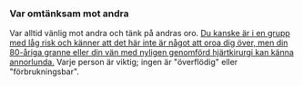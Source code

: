 ### Var omtänksam mot andra

Var alltid vänlig mot andra och tänk på andras oro. [Du kanske är i en grupp med låg risk och känner att det här inte är något att oroa dig över, men din 80-åriga granne eller din vän med nyligen genomförd hjärtkirurgi kan känna annorlunda.](https://twitter.com/kakape/status/1235318985429782532) Varje person är viktig; ingen är "överflödig" eller "förbrukningsbar".

